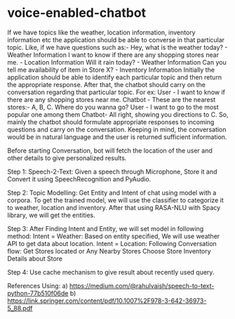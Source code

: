 # voice-enabled-chatbot


If we have topics like the weather, location information, inventory information etc the
application should be able to converse in that particular topic. Like, if we have questions
such as:-
Hey, what is the weather today? - Weather Information
I want to know if there are any shopping stores near me. - Location Information
Will it rain today? - Weather Information
Can you tell me availability of item in Store X? - Inventory Information
Initially the application should be able to identify each particular topic and then return the
appropriate response. After that, the chatbot should carry on the conversation regarding that
particular topic. For ex:
User - I want to know if there are any shopping stores near me.
Chatbot - These are the nearest stores:- A, B, C. Where do you wanna go?
User - I want to go to the most popular one among them
Chatbot- All right, showing you directions to C.
So, mainly the chatbot should formulate appropriate responses to incoming questions and
carry on the conversation. Keeping in mind, the conversation would be in natural language
and the user is returned sufficient information.




Before starting Conversation, bot will fetch the location of the user and other details to give personalized results.

Step 1: Speech-2-Text:  Given a speech through Microphone, Store it and Convert it using SpeechRecognition and PyAudio.

Step 2: Topic Modelling: Get Entity and Intent of chat using model with a corpora. To get the trained model, we will use the classifier to categorize it to weather, location and inventory. After that using RASA-NLU with Spacy library, we will get the entities.

Step 3:  After Finding Intent and Entity, we will set model in following method:
Intent  = Weather: Based on entity specified, We will use weather API to get data about location.
Intent = Location: Following Conversation flow:
Get Stores located or Any Nearby Stores
Choose Store
Inventory Details about Store

Step 4: Use cache mechanism to give result about recently used query.


References Using: a) https://medium.com/@rahulvaish/speech-to-text-python-77b510f06de
         b) https://link.springer.com/content/pdf/10.1007%2F978-3-642-36973-5_88.pdf
